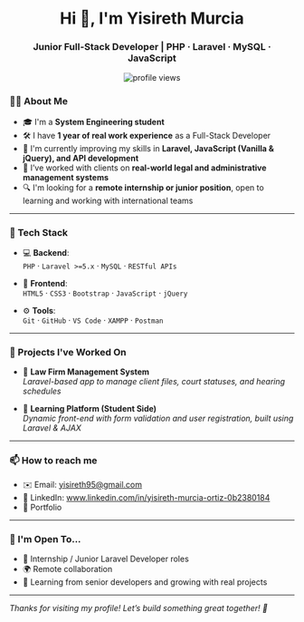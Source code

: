 
<h1 align="center">Hi 👋, I'm Yisireth Murcia </h1>
<h3 align="center">Junior Full-Stack Developer | PHP · Laravel · MySQL · JavaScript</h3>


<p align="center">
  <img src="https://komarev.com/ghpvc/?username=alejandro-dev&label=Profile%20views&color=0e75b6&style=flat" alt="profile views" />
</p>

### 👨‍💻 About Me

- 🎓 I'm a **System Engineering student**
- 🛠 I have **1 year of real work experience** as a Full-Stack Developer
- 🌱 I'm currently improving my skills in **Laravel, JavaScript (Vanilla & jQuery), and API development**
- 📌 I’ve worked with clients on **real-world legal and administrative management systems**
- 🔍 I'm looking for a **remote internship or junior position**, open to learning and working with international teams

---

### 🧰 Tech Stack

- 💻 **Backend**:  
  `PHP` · `Laravel >=5.x` · `MySQL` · `RESTful APIs`

- 🧩 **Frontend**:  
  `HTML5` · `CSS3` · `Bootstrap` · `JavaScript` · `jQuery`

- ⚙️ **Tools**:  
  `Git` · `GitHub` · `VS Code` · `XAMPP` · `Postman`

---

### 🚀 Projects I've Worked On

- 🧾 **Law Firm Management System**  
  *Laravel-based app to manage client files, court statuses, and hearing schedules*

- 🧠 **Learning Platform (Student Side)**  
  *Dynamic front-end with form validation and user registration, built using Laravel & AJAX*

---

### 📫 How to reach me

- ✉️ Email: yisireth95@gmail.com
- 💼 LinkedIn: www.linkedin.com/in/yisireth-murcia-ortiz-0b2380184
- 🔗 Portfolio

---

### 🔎 I'm Open To...

- 💼 Internship / Junior Laravel Developer roles  
- 🌍 Remote collaboration  
- 🤝 Learning from senior developers and growing with real projects

---

*Thanks for visiting my profile! Let’s build something great together! 🚀*
